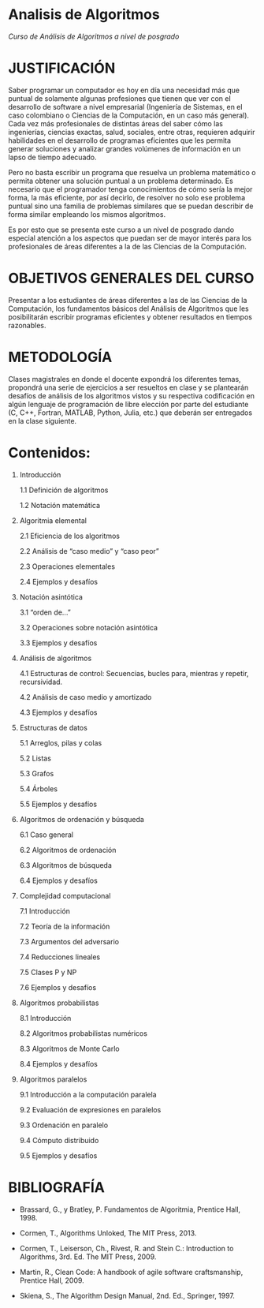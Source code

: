 # Analisis de Algoritmos
*Curso de Análisis de Algoritmos a nivel de posgrado*

# JUSTIFICACIÓN
Saber programar un computador es hoy en día una necesidad más que puntual de solamente algunas profesiones que tienen que ver con el desarrollo de software a nivel empresarial (Ingeniería de Sistemas, en el caso colombiano o Ciencias de la Computación, en un caso más general). Cada vez más profesionales de distintas áreas del saber cómo las ingenierías, ciencias exactas, salud, sociales, entre otras, requieren adquirir habilidades en el desarrollo de programas eficientes que les permita generar soluciones y analizar grandes volúmenes de información en un lapso de tiempo adecuado.

Pero no basta escribir un programa que resuelva un problema matemático o permita obtener una solución puntual a un problema determinado. Es necesario que el programador tenga conocimientos de cómo sería la mejor forma, la más eficiente, por así decirlo, de resolver no solo ese problema puntual sino una familia de problemas similares que se puedan describir de forma similar empleando los mismos algoritmos.

Es por esto que se presenta este curso a un nivel de posgrado dando especial atención a los aspectos que puedan ser de mayor interés para los profesionales de áreas diferentes a la de las Ciencias de la Computación. 

# OBJETIVOS GENERALES DEL CURSO

Presentar a los estudiantes de áreas diferentes a las de las Ciencias de la Computación, los fundamentos básicos del Análisis de Algoritmos que les posibilitarán escribir programas eficientes y obtener resultados en tiempos razonables.

# METODOLOGÍA

Clases magistrales en donde el docente expondrá los diferentes temas, propondrá una serie de ejercicios a ser resueltos en clase y se plantearán desafíos de análisis de los algoritmos vistos y su respectiva codificación en algún lenguaje de programación de libre elección por parte del estudiante (C, C++, Fortran, MATLAB, Python, Julia, etc.) que deberán ser entregados en la clase siguiente. 

# Contenidos:

1. Introducción

    1.1 Definición de algoritmos
    
    1.2 Notación matemática

2. Algoritmia elemental

    2.1 Eficiencia de los algoritmos
    
    2.2 Análisis de “caso medio” y “caso peor”
    
    2.3 Operaciones elementales
    
    2.4 Ejemplos y desafíos

3. Notación asintótica

    3.1 “orden de...”
    
    3.2 Operaciones sobre notación asintótica
    
    3.3 Ejemplos y desafíos

4. Análisis de algoritmos

    4.1 Estructuras de control: Secuencias, bucles para, mientras y repetir, recursividad.
    
    4.2 Análisis de caso medio y amortizado
    
    4.3 Ejemplos y desafíos

5. Estructuras de datos
    
    5.1 Arreglos, pilas y colas
    
    5.2 Listas
    
    5.3 Grafos
    
    5.4 Árboles
    
    5.5 Ejemplos y desafíos

6. Algoritmos de ordenación y búsqueda

    6.1 Caso general
    
    6.2 Algoritmos de ordenación
    
    6.3 Algoritmos de búsqueda
    
    6.4 Ejemplos y desafíos

7. Complejidad computacional

    7.1 Introducción
    
    7.2 Teoría de la información
    
    7.3 Argumentos del adversario
    
    7.4 Reducciones lineales
    
    7.5 Clases P y NP
    
    7.6 Ejemplos y desafíos

8. Algoritmos probabilistas

    8.1 Introducción
    
    8.2 Algoritmos probabilistas numéricos
    
    8.3 Algoritmos de Monte Carlo
    
    8.4 Ejemplos y desafíos

9. Algoritmos paralelos

    9.1 Introducción a la computación paralela
    
    9.2 Evaluación de expresiones en paralelos
    
    9.3 Ordenación en paralelo
    
    9.4 Cómputo distribuido
    
    9.5 Ejemplos y desafíos

# BIBLIOGRAFÍA

- Brassard, G., y Bratley, P. Fundamentos de Algoritmia, Prentice Hall, 1998.

- Cormen, T., Algorithms Unloked, The MIT Press, 2013.

- Cormen, T., Leiserson, Ch., Rivest, R. and Stein C.: Introduction to Algorithms, 3rd. Ed. The MIT Press, 2009.

- Martin, R., Clean Code: A handbook of agile software craftsmanship, Prentice Hall, 2009.

- Skiena, S., The Algorithm Design Manual, 2nd. Ed., Springer, 1997.
